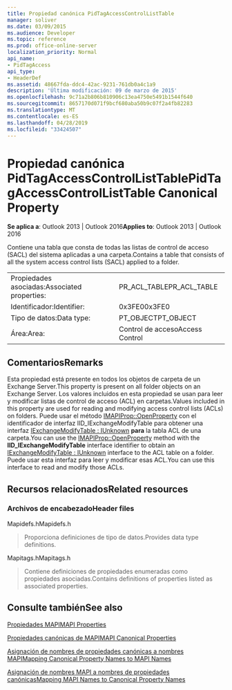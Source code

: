 ```yaml
---
title: Propiedad canónica PidTagAccessControlListTable
manager: soliver
ms.date: 03/09/2015
ms.audience: Developer
ms.topic: reference
ms.prod: office-online-server
localization_priority: Normal
api_name:
- PidTagAccess
api_type:
- HeaderDef
ms.assetid: 48667fda-ddc4-42ac-9231-761db0a4c1a9
description: 'Última modificación: 09 de marzo de 2015'
ms.openlocfilehash: 9c71a2b806b810906c13ea4750e5491b1544f640
ms.sourcegitcommit: 8657170d071f9bcf680aba50b9c07f2a4fb82283
ms.translationtype: MT
ms.contentlocale: es-ES
ms.lasthandoff: 04/28/2019
ms.locfileid: "33424507"
---
```

# <a name="pidtagaccesscontrollisttable-canonical-property"></a><span data-ttu-id="71b1d-103">Propiedad canónica PidTagAccessControlListTable</span><span class="sxs-lookup"><span data-stu-id="71b1d-103">PidTagAccessControlListTable Canonical Property</span></span>

  
  
<span data-ttu-id="71b1d-104">**Se aplica a**: Outlook 2013 | Outlook 2016</span><span class="sxs-lookup"><span data-stu-id="71b1d-104">**Applies to**: Outlook 2013 | Outlook 2016</span></span> 
  
<span data-ttu-id="71b1d-105">Contiene una tabla que consta de todas las listas de control de acceso (SACL) del sistema aplicadas a una carpeta.</span><span class="sxs-lookup"><span data-stu-id="71b1d-105">Contains a table that consists of all the system access control lists (SACL) applied to a folder.</span></span>
  
|||
|:-----|:-----|
|<span data-ttu-id="71b1d-106">Propiedades asociadas:</span><span class="sxs-lookup"><span data-stu-id="71b1d-106">Associated properties:</span></span>  <br/> |<span data-ttu-id="71b1d-107">PR_ACL_TABLE</span><span class="sxs-lookup"><span data-stu-id="71b1d-107">PR_ACL_TABLE</span></span>  <br/> |
|<span data-ttu-id="71b1d-108">Identificador:</span><span class="sxs-lookup"><span data-stu-id="71b1d-108">Identifier:</span></span>  <br/> |<span data-ttu-id="71b1d-109">0x3FE0</span><span class="sxs-lookup"><span data-stu-id="71b1d-109">0x3FE0</span></span>  <br/> |
|<span data-ttu-id="71b1d-110">Tipo de datos:</span><span class="sxs-lookup"><span data-stu-id="71b1d-110">Data type:</span></span>  <br/> |<span data-ttu-id="71b1d-111">PT_OBJECT</span><span class="sxs-lookup"><span data-stu-id="71b1d-111">PT_OBJECT</span></span>  <br/> |
|<span data-ttu-id="71b1d-112">Área:</span><span class="sxs-lookup"><span data-stu-id="71b1d-112">Area:</span></span>  <br/> |<span data-ttu-id="71b1d-113">Control de acceso</span><span class="sxs-lookup"><span data-stu-id="71b1d-113">Access Control</span></span>  <br/> |
   
## <a name="remarks"></a><span data-ttu-id="71b1d-114">Comentarios</span><span class="sxs-lookup"><span data-stu-id="71b1d-114">Remarks</span></span>

<span data-ttu-id="71b1d-115">Esta propiedad está presente en todos los objetos de carpeta de un Exchange Server.</span><span class="sxs-lookup"><span data-stu-id="71b1d-115">This property is present on all folder objects on an Exchange Server.</span></span> <span data-ttu-id="71b1d-116">Los valores incluidos en esta propiedad se usan para leer y modificar listas de control de acceso (ACL) en carpetas.</span><span class="sxs-lookup"><span data-stu-id="71b1d-116">Values included in this property are used for reading and modifying access control lists (ACLs) on folders.</span></span> <span data-ttu-id="71b1d-117">Puede usar el método [IMAPIProp::OpenProperty](imapiprop-openproperty.md) con el identificador de interfaz IID_IExchangeModifyTable para obtener una interfaz [IExchangeModifyTable : IUnknown](iexchangemodifytableiunknown.md) **para** la tabla ACL de una carpeta.</span><span class="sxs-lookup"><span data-stu-id="71b1d-117">You can use the [IMAPIProp::OpenProperty](imapiprop-openproperty.md) method with the **IID_IExchangeModifyTable** interface identifier to obtain an [IExchangeModifyTable : IUnknown](iexchangemodifytableiunknown.md) interface to the ACL table on a folder.</span></span> <span data-ttu-id="71b1d-118">Puede usar esta interfaz para leer y modificar esas ACL.</span><span class="sxs-lookup"><span data-stu-id="71b1d-118">You can use this interface to read and modify those ACLs.</span></span> 
  
## <a name="related-resources"></a><span data-ttu-id="71b1d-119">Recursos relacionados</span><span class="sxs-lookup"><span data-stu-id="71b1d-119">Related resources</span></span>

### <a name="header-files"></a><span data-ttu-id="71b1d-120">Archivos de encabezado</span><span class="sxs-lookup"><span data-stu-id="71b1d-120">Header files</span></span>

<span data-ttu-id="71b1d-121">Mapidefs.h</span><span class="sxs-lookup"><span data-stu-id="71b1d-121">Mapidefs.h</span></span>
  
> <span data-ttu-id="71b1d-122">Proporciona definiciones de tipo de datos.</span><span class="sxs-lookup"><span data-stu-id="71b1d-122">Provides data type definitions.</span></span>
    
<span data-ttu-id="71b1d-123">Mapitags.h</span><span class="sxs-lookup"><span data-stu-id="71b1d-123">Mapitags.h</span></span>
  
> <span data-ttu-id="71b1d-124">Contiene definiciones de propiedades enumeradas como propiedades asociadas.</span><span class="sxs-lookup"><span data-stu-id="71b1d-124">Contains definitions of properties listed as associated properties.</span></span>
    
## <a name="see-also"></a><span data-ttu-id="71b1d-125">Consulte también</span><span class="sxs-lookup"><span data-stu-id="71b1d-125">See also</span></span>



[<span data-ttu-id="71b1d-126">Propiedades MAPI</span><span class="sxs-lookup"><span data-stu-id="71b1d-126">MAPI Properties</span></span>](mapi-properties.md)
  
[<span data-ttu-id="71b1d-127">Propiedades canónicas de MAPI</span><span class="sxs-lookup"><span data-stu-id="71b1d-127">MAPI Canonical Properties</span></span>](mapi-canonical-properties.md)
  
[<span data-ttu-id="71b1d-128">Asignación de nombres de propiedades canónicas a nombres MAPI</span><span class="sxs-lookup"><span data-stu-id="71b1d-128">Mapping Canonical Property Names to MAPI Names</span></span>](mapping-canonical-property-names-to-mapi-names.md)
  
[<span data-ttu-id="71b1d-129">Asignación de nombres MAPI a nombres de propiedades canónicas</span><span class="sxs-lookup"><span data-stu-id="71b1d-129">Mapping MAPI Names to Canonical Property Names</span></span>](mapping-mapi-names-to-canonical-property-names.md)

